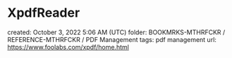 # XpdfReader

created: October 3, 2022 5:06 AM (UTC)
folder: BOOKMRKS-MTHRFCKR / REFERENCE-MTHRFCKR / PDF Management
tags: pdf management
url: https://www.foolabs.com/xpdf/home.html